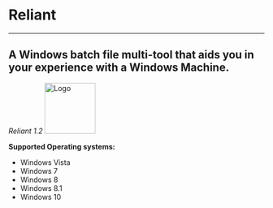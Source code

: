 # Reliant

----------------------------------------------------------------------------------------
A Windows batch file multi-tool that aids you in your experience with a Windows Machine.
----------------------------------------------------------------------------------------

*Reliant 1.2* <img src="https://i.imgur.com/PMTLEJT.png" alt="Logo" width="100" height="100">

**Supported Operating systems:**

- Windows Vista
- Windows 7
- Windows 8
- Windows 8.1
- Windows 10
